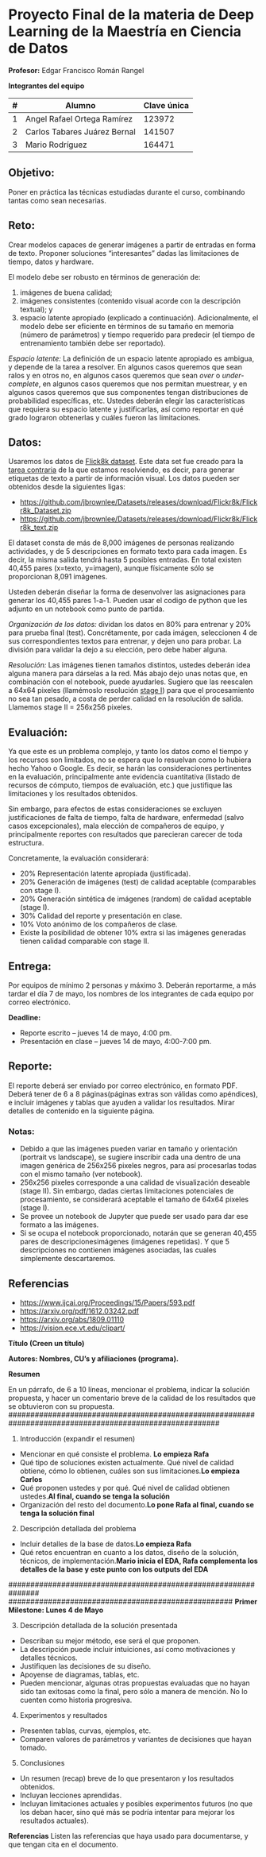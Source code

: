 # Proyecto Final de la materia de Deep Learning de la Maestría en Ciencia de Datos

**Profesor:** Edgar Francisco Román Rangel 

**Integrantes del equipo**

| # | Alumno                            | Clave única |
|---|-----------------------------------|-------------|
| 1 | Angel Rafael Ortega Ramírez       | 123972      |
| 2 | Carlos Tabares Juárez Bernal      | 141507      |
| 3 | Mario Rodríguez                   | 164471      |    
## Objetivo:
Poner en práctica las técnicas estudiadas durante el curso, combinando tantas como sean necesarias.

## Reto:
Crear modelos capaces de generar imágenes a partir de entradas en forma de texto. Proponer soluciones “interesantes” dadas las limitaciones de tiempo, datos y hardware.

El modelo debe ser robusto en términos de generación de: 
1) imágenes de buena calidad; 
2) imágenes consistentes (contenido visual acorde con la descripción textual); y 
3) espacio latente apropiado (explicado a continuación). 
Adicionalmente, el modelo debe ser eficiente en términos de su tamaño en memoria (número de parámetros) y tiempo requerido para predecir (el tiempo de entrenamiento también debe ser reportado).

_Espacio latente:_ La definición de un espacio latente apropiado es ambigua, y depende de la tarea a
resolver. En algunos casos queremos que sean ralos y en otros no, en algunos casos queremos que sean
*over* o *under-complete*, en algunos casos queremos que nos permitan muestrear, y en algunos casos
queremos que sus componentes tengan distribuciones de probabilidad específicas, etc. Ustedes deberán
elegir las características que requiera su espacio latente y justificarlas, así como reportar en qué grado
lograron obtenerlas y cuáles fueron las limitaciones.

## Datos:
Usaremos los datos de [Flick8k dataset](https://www.ijcai.org/Proceedings/15/Papers/593.pdf). Este data set fue creado para la [tarea contraria](https://data-flair.training/blogs/python-based-project-image-caption-generator-cnn/) de la que estamos resolviendo, es decir, para generar etiquetas de texto a partir de información visual. Los datos pueden ser obtenidos desde la siguientes ligas:

* https://github.com/jbrownlee/Datasets/releases/download/Flickr8k/Flickr8k_Dataset.zip
* https://github.com/jbrownlee/Datasets/releases/download/Flickr8k/Flickr8k_text.zip

El dataset consta de más de 8,000 imágenes de personas realizando actividades, y de 5 descripciones en formato texto para cada imagen. Es decir, la misma salida tendrá hasta 5 posibles entradas. En total existen 40,455 pares (x=texto, y=imagen), aunque físicamente sólo se proporcionan 8,091 imágenes.

Usteden deberán diseñar la forma de desenvolver las asignaciones para generar los 40,455 pares 1-a-1. Pueden usar el codigo de python que les adjunto en un notebook como punto de partida.

_Organización de los datos:_ dividan los datos en 80% para entrenar y 20% para prueba final (test). Concrétamente, por cada imágen, seleccionen 4 de sus correspondientes textos para entrenar, y dejen uno para probar. La división para validar la dejo a su elección, pero debe haber alguna.

_Resolución:_ Las imágenes tienen tamaños distintos, ustedes deberán idea alguna manera para dárselas a la red. Más abajo dejo unas notas que, en combinación con el notebook, puede ayudarles. Sugiero que las reescalen a 64x64 pixeles (llamémoslo resolución [stage I]( https://medium.com/@mrgarg.rajat/implementing-stackgan-using-keras-a0a1b381125e)) para que el procesamiento no sea tan pesado, a costa de perder calidad en la resolución de salida. Llamemos stage II = 256x256 pixeles.


## Evaluación:
Ya que este es un problema complejo, y tanto los datos como el tiempo y los recursos son limitados, no se espera que lo resuelvan como lo hubiera hecho Yahoo o Google. Es decir, se harán las consideraciones pertinentes en la evaluación, principalmente ante evidencia cuantitativa (listado de recursos de cómputo, tiempos de evaluación, etc.) que justifique las limitaciones y los resultados obtenidos.

Sin embargo, para efectos de estas consideraciones se excluyen justificaciones de falta de tiempo, falta de hardware, enfermedad (salvo casos excepcionales), mala elección de compañeros de equipo, y principalmente reportes con resultados que parecieran carecer de toda estructura.

Concretamente, la evaluación considerará:
* 20% Representación latente apropiada (justificada).
* 20% Generación de imágenes (test) de calidad aceptable (comparables con stage I).
* 20% Generación sintética de imágenes (random) de calidad aceptable (stage I).
* 30% Calidad del reporte y presentación en clase.
* 10% Voto anónimo de los compañeros de clase.
* Existe la posibilidad de obtener 10% extra si las imágenes generadas tienen calidad comparable con stage II.

## Entrega:
Por equipos de mínimo 2 personas y máximo 3. Deberán reportarme, a más tardar el día 7 de mayo, los nombres de los integrantes de cada equipo por correo electrónico.

**Deadline:** 
* Reporte escrito – jueves 14 de mayo, 4:00 pm.
* Presentación en clase – jueves 14 de mayo, 4:00-7:00 pm.

## Reporte:
El reporte deberá ser enviado por correo electrónico, en formato PDF. Deberá tener de 6 a 8 páginas(páginas extras son válidas como apéndices), e incluir imágenes y tablas que ayuden a validar los resultados. Mirar detalles de contenido en la siguiente página.

### Notas:
- Debido a que las imágenes pueden variar en tamaño y orientación (portrait vs landscape), se sugiere inscribir cada una dentro de una imagen genérica de 256x256 pixeles negros, para así procesarlas todas con el mismo tamaño (ver notebook).
- 256x256 pixeles corresponde a una calidad de visualización deseable (stage II). Sin embargo, dadas ciertas limitaciones potenciales de procesamiento, se considerará aceptable el tamaño de 64x64 pixeles (stage I).
- Se provee un notebook de Jupyter que puede ser usado para dar ese formato a las imágenes.
- Si se ocupa el notebook proporcionado, notarán que se generan 40,455 pares de descripcionesimágenes (imágenes repetidas). Y que 5 descripciones no contienen imágenes asociadas, las cuales simplemente descartaremos.

## Referencias
* https://www.ijcai.org/Proceedings/15/Papers/593.pdf
* https://arxiv.org/pdf/1612.03242.pdf
* https://arxiv.org/abs/1809.01110
* https://vision.ece.vt.edu/clipart/


**Título (Creen un título)**

**Autores: Nombres, CU’s y afiliaciones (programa).**

**Resumen**

En un párrafo, de 6 a 10 líneas, mencionar el problema, indicar la solución propuesta, y hacer un comentario breve de la calidad de los resultados que se obtuvieron con su propuesta.
########################################################       ################################################
1. Introducción (expandir el resumen)
  - Mencionar en qué consiste el problema. **Lo empieza Rafa**
  - Qué tipo de soluciones existen actualmente. Qué nivel de calidad obtiene, cómo lo obtienen, cuáles son sus limitaciones.**Lo empieza Carlos**
  - Qué proponen ustedes y por qué. Qué nivel de calidad obtienen ustedes.**Al final, cuando se tenga la solución**
  - Organización del resto del documento.**Lo pone Rafa al final, cuando se tenga la solución final**
2. Descripción detallada del problema
  - Incluir detalles de la base de datos.**Lo empieza Rafa**
  - Qué retos encuentran en cuanto a los datos, diseño de la solución, técnicos, de implementación.**Mario inicia el EDA, Rafa complementa los detalles de la base y este punto con los outputs del EDA**

###############################################################    ###################################################
**Primer Milestone: Lunes 4 de Mayo**
  
3. Descripción detallada de la solución presentada
  - Describan su mejor método, ese será el que proponen.
  - La descripción puede incluir intuiciones, así como motivaciones y detalles técnicos.
  - Justifiquen las decisiones de su diseño.
  - Apoyense de diagramas, tablas, etc.
  - Pueden mencionar, algunas otras propuestas evaluadas que no hayan sido tan exitosas como la final, pero sólo a manera de mención. No lo cuenten como historia progresiva.
4. Experimentos y resultados
  - Presenten tablas, curvas, ejemplos, etc.
  - Comparen valores de parámetros y variantes de decisiones que hayan tomado.
5. Conclusiones
  - Un resumen (recap) breve de lo que presentaron y los resultados obtenidos.
  - Incluyan lecciones aprendidas.
  - Incluyan limitaciones actuales y posibles experimentos futuros (no que los deban hacer, sino qué más se podría intentar para mejorar los resultados actuales).
  
**Referencias**
Listen las referencias que haya usado para documentarse, y que tengan cita en el documento.


